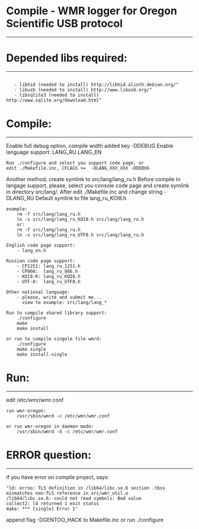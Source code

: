 # Compile - WMR logger for Oregon Scientific USB protocol #

---


# Depended libs required: #

---

```

   - libhid (needed to install) http://libhid.alioth.debian.org/"
   - libusb (needed to install) http://www.libusb.org/"
   - libsqlite3 (needed to install)  http://www.sqlite.org/download.html"
```

# Compile: #

---


Enable full debug option, compile width added key -DDEBUG
Enable language support: LANG\_RU LANG\_EN
```
Run ./configure and select you support code page, or
edit ./Makefile.inc, CFLAGS +=  -DLANG_XXX_XXX -DDEBUG
```

Another method, create symlink to src/lang/lang\_ru.h
Before compile in langage support, please, select you
console code page and create symlink in directory src/lang/.
After edit ./Makefile.inc and change string -DLANG\_RU
Default symlink to file lang\_ru\_KOI8.h
```
example:
    rm -f src/lang/lang_ru.h
    ln -s src/lang/lang_ru_KOI8.h src/lang/lang_ru.h
    or:
    rm -f src/lang/lang_ru.h
    ln -s src/lang/lang_ru_UTF8.h src/lang/lang_ru.h
```
```
English code page support:
    - lang_en.h
```
```
Russian code page support:
    - CP1251: lang_ru_1251.h
    - CP866:  lang_ru_866.h
    - KOI8-R: lang_ru_KOI8.h
    - UTF-8:  lang_ru_UTF8.h
```
```
Other national language:
    - please, write and submit me...
      view to example: src/lang/lang_*
```
```
Run to compile shared library support:
    ./configure
    make
    make install
```
```
or run to compile singele file wmrd:
    ./configure
    make single
    make install-single
```


# Run: #

---

edit /etc/wmr/wmr.conf

```
run wmr-oregon:
    /usr/sbin/wmrd -c /etc/wmr/wmr.conf
```
```
or run wmr-oregon in daemon mode:
    /usr/sbin/wmrd -d -c /etc/wmr/wmr.conf
```


# ERROR question: #

---

if you have error on compile project, says:
```
"ld: errno: TLS definition in /lib64/libc.so.6 section .tbss
mismatches non-TLS reference in src/wmr_util.o
/lib64/libc.so.6: could not read symbols: Bad value
collect2: ld returned 1 exit status
make: *** [single] Error 1"
```

append flag -DGENTOO\_HACK to Makefile.inc
or run ./configure